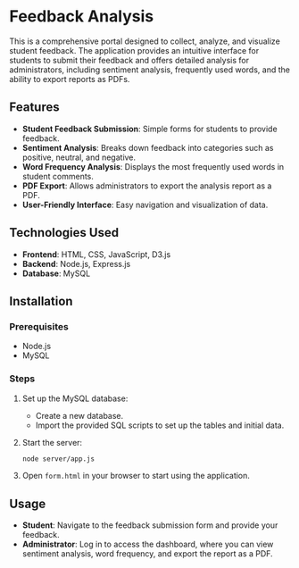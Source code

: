 # Feedback Analysis

This is a comprehensive portal designed to collect, analyze, and visualize student feedback. The application provides an intuitive interface for students to submit their feedback and offers detailed analysis for administrators, including sentiment analysis, frequently used words, and the ability to export reports as PDFs.

## Features

- **Student Feedback Submission**: Simple forms for students to provide feedback.
- **Sentiment Analysis**: Breaks down feedback into categories such as positive, neutral, and negative.
- **Word Frequency Analysis**: Displays the most frequently used words in student comments.
- **PDF Export**: Allows administrators to export the analysis report as a PDF.
- **User-Friendly Interface**: Easy navigation and visualization of data.

## Technologies Used

- **Frontend**: HTML, CSS, JavaScript, D3.js
- **Backend**: Node.js, Express.js
- **Database**: MySQL

## Installation

### Prerequisites

- Node.js
- MySQL

### Steps

1. Set up the MySQL database:
    - Create a new database.
    - Import the provided SQL scripts to set up the tables and initial data.
2. Start the server:
    ```sh
    node server/app.js
    ```

3. Open `form.html` in your browser to start using the application.

## Usage

- **Student**: Navigate to the feedback submission form and provide your feedback.
- **Administrator**: Log in to access the dashboard, where you can view sentiment analysis, word frequency, and export the report as a PDF.
